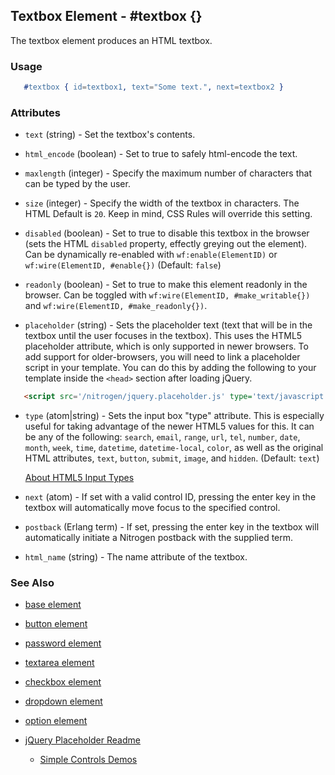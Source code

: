 <!-- dash: #textbox | Element | ###:Section -->


## Textbox Element - #textbox {}

  The textbox element produces an HTML textbox.

### Usage

```erlang
   #textbox { id=textbox1, text="Some text.", next=textbox2 }

```

### Attributes

   * `text` (string) - Set the textbox's contents.

   * `html_encode` (boolean) - Set to true to safely html-encode the text.

   * `maxlength` (integer) - Specify the maximum number of characters that
      can be typed by the user.

   * `size` (integer) - Specify the width of the textbox in characters. The
      HTML Default is `20`. Keep in mind, CSS Rules will override this setting.

   * `disabled` (boolean) - Set to true to disable this textbox in the
      browser (sets the HTML `disabled` property, effectly greying out the
      element). Can be dynamically re-enabled with `wf:enable(ElementID)` or
      `wf:wire(ElementID, #enable{})` (Default: `false`)

   * `readonly` (boolean) - Set to true to make this element readonly in the
      browser. Can be toggled with `wf:wire(ElementID, #make_writable{})` and
      `wf:wire(ElementID, #make_readonly{})`.

   * `placeholder` (string) - Sets the placeholder text (text that will be
      in the textbox until the user focuses in the textbox). This uses the
      HTML5 placeholder attribute, which is only supported in newer browsers.
      To add support for older-browsers, you will need to link a placeholder
      script in your template. You can do this by adding the following to your
      template inside the `<head>` section after loading jQuery. 

```html
   <script src='/nitrogen/jquery.placeholder.js' type='text/javascript'></script>

```

   * `type` (atom|string) - Sets the input box "type" attribute. This is
      especially useful for taking advantage of the newer HTML5 values for
      this. It can be any of the following: `search`, `email`, `range`, `url`,
      `tel`, `number`, `date`, `month`, `week`, `time`, `datetime`,
      `datetime-local`, `color`, as well as the original HTML attributes,
      `text`, `button`, `submit`, `image`, and `hidden`.  (Default: `text`)

      [About HTML5 Input Types](http://html5doctor.com/html5-forms-input-types/)

   * `next` (atom) - 
      If set with a valid control ID, pressing the enter key in the 
      textbox will automatically move focus to the specified control.

   * `postback` (Erlang term) - 
      If set, pressing the enter key in the textbox will automatically
      initiate a Nitrogen postback with the supplied term.

   * `html_name` (string) - The name attribute of the textbox.

### See Also

 *  [base element](./element_base.md)

 *  [button element](./button.md)

 *  [password element](./password.md)

 *  [textarea element](./textarea.md)

 *  [checkbox element](./checkbox.md)

 *  [dropdown element](./dropdown.md)

 *  [option element](./option.md)

 *  [jQuery Placeholder Readme](https://github.com/mathiasbynens/jquery-placeholder)

	*  [Simple Controls Demos](http://nitrogenproject.com/demos/simplecontrols)
 
